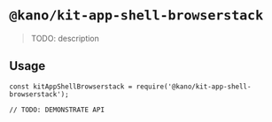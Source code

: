 # `@kano/kit-app-shell-browserstack`

> TODO: description

## Usage

```
const kitAppShellBrowserstack = require('@kano/kit-app-shell-browserstack');

// TODO: DEMONSTRATE API
```
